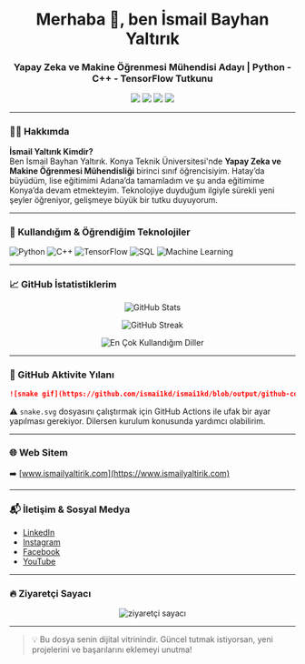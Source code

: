<h1 align="center">Merhaba 👋, ben İsmail Bayhan Yaltırık</h1>
<h3 align="center">Yapay Zeka ve Makine Öğrenmesi Mühendisi Adayı | Python - C++ - TensorFlow Tutkunu</h3>

<p align="center">
  <a href="https://www.ismailyaltirik.com" target="_blank"><img src="https://img.shields.io/badge/Web%20Sitem-ismailyaltirik.com-blue?style=for-the-badge&logo=Google-Chrome&logoColor=white"/></a>
  <a href="https://www.linkedin.com/in/ismailyaltirik/" target="_blank"><img src="https://img.shields.io/badge/LinkedIn-ismailyaltirik-0077B5?style=for-the-badge&logo=linkedin&logoColor=white"/></a>
  <a href="https://www.instagram.com/isma1kd/" target="_blank"><img src="https://img.shields.io/badge/Instagram-@isma1kd-E4405F?style=for-the-badge&logo=instagram&logoColor=white"/></a>
  <a href="https://www.youtube.com/@isma1kd" target="_blank"><img src="https://img.shields.io/badge/YouTube-@isma1kd-FF0000?style=for-the-badge&logo=youtube&logoColor=white"/></a>
</p>

---

### 👨‍🎓 Hakkımda

**İsmail Yaltırık Kimdir?**  
Ben İsmail Bayhan Yaltırık. Konya Teknik Üniversitesi'nde **Yapay Zeka ve Makine Öğrenmesi Mühendisliği** birinci sınıf öğrencisiyim. Hatay’da büyüdüm, lise eğitimimi Adana’da tamamladım ve şu anda eğitimime Konya’da devam etmekteyim. Teknolojiye duyduğum ilgiyle sürekli yeni şeyler öğreniyor, gelişmeye büyük bir tutku duyuyorum.

---

### 🚀 Kullandığım & Öğrendiğim Teknolojiler

![Python](https://img.shields.io/badge/-Python-333333?style=flat&logo=python)
![C++](https://img.shields.io/badge/-C++-00599C?style=flat&logo=c%2B%2B)
![TensorFlow](https://img.shields.io/badge/-TensorFlow-FF6F00?style=flat&logo=tensorflow)
![SQL](https://img.shields.io/badge/-SQL-4479A1?style=flat&logo=postgresql)
![Machine Learning](https://img.shields.io/badge/-Machine%20Learning-102531?style=flat&logo=github)

---

### 📈 GitHub İstatistiklerim

<p align="center">
  <img src="https://github-readme-stats.vercel.app/api?username=ismai1kd&show_icons=true&theme=tokyonight&locale=tr" alt="GitHub Stats" />
</p>

<p align="center">
  <img src="https://github-readme-streak-stats.herokuapp.com/?user=ismai1kd&theme=tokyonight" alt="GitHub Streak" />
</p>

<p align="center">
  <img src="https://github-readme-stats.vercel.app/api/top-langs/?username=ismai1kd&layout=compact&theme=tokyonight" alt="En Çok Kullandığım Diller" />
</p>

---

### 🐍 GitHub Aktivite Yılanı

```markdown
![snake gif](https://github.com/ismai1kd/ismai1kd/blob/output/github-contribution-grid-snake.svg)
```

⚠️ `snake.svg` dosyasını çalıştırmak için GitHub Actions ile ufak bir ayar yapılması gerekiyor. Dilersen kurulum konusunda yardımcı olabilirim.

---

### 🌐 Web Sitem

➡️ [www.ismailyaltirik.com](https://www.ismailyaltirik.com)

---

### 📬 İletişim & Sosyal Medya

- [LinkedIn](https://www.linkedin.com/in/ismailyaltirik/)
- [Instagram](https://www.instagram.com/isma1kd/)
- [Facebook](https://www.facebook.com/IsoYaltrk01)
- [YouTube](https://www.youtube.com/@isma1kd)

---

### 🔥 Ziyaretçi Sayacı

<p align="center">
  <img src="https://komarev.com/ghpvc/?username=ismai1kd&label=Ziyaretçi%20Sayısı&color=0e75b6&style=flat" alt="ziyaretçi sayacı" />
</p>

---

> 💡 Bu dosya senin dijital vitrinindir. Güncel tutmak istiyorsan, yeni projelerini ve başarılarını eklemeyi unutma!

